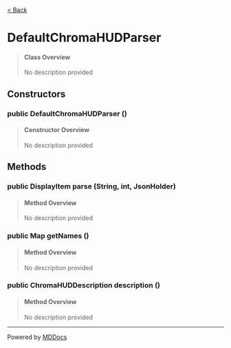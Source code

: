 [< Back](README.md)
# DefaultChromaHUDParser #
>#### Class Overview ####
>No description provided
## Constructors ##
### public DefaultChromaHUDParser () ###
>#### Constructor Overview ####
>No description provided
>
## Methods ##
### public DisplayItem parse (String, int, JsonHolder) ###
>#### Method Overview ####
>No description provided
>
### public Map getNames () ###
>#### Method Overview ####
>No description provided
>
### public ChromaHUDDescription description () ###
>#### Method Overview ####
>No description provided
>

---
Powered by [MDDocs](https://github.com/VRCube/MDDocs)